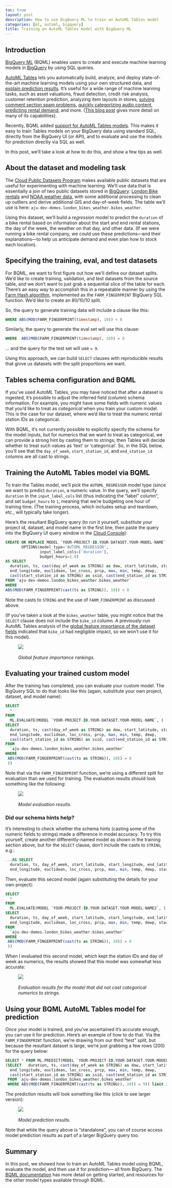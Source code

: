 ```yaml
---
toc: true
layout: post
description: How to use BigQuery ML to train an AutoML Tables model
categories: [ml, automl, bigquery]
title: Training an AutoML Tables model with BigQuery ML
---
```



## Introduction

[BigQuery ML][1] (BQML) enables users to create and execute machine learning models in [BigQuery][2] by using SQL queries.

[AutoML Tables][3] lets you automatically build, analyze, and deploy state-of-the-art machine learning models using your own structured data, and [explain prediction results][4]. It’s useful for a wide range of machine learning tasks, such as asset valuations, fraud detection, credit risk analysis, customer retention prediction, analyzing item layouts in stores, [solving comment section spam problems][5], [quickly categorizing audio content][6], [predicting rental demand][7], and more.
([This blog post][8] gives more detail on many of its capabilities).

Recently, BQML added [support for AutoML Tables models][9].  This makes it easy to train Tables models on your BigQuery data using standard SQL, directly from the BigQuery UI (or API), and to evaluate and use the models for prediction directly via SQL as well.

In this post, we’ll take a look at how to do this, and show a few tips as well.

## About the dataset and modeling task

The [Cloud Public Datasets Program][10] makes available public datasets that are useful for experimenting with machine learning. We’ll use data that is essentially a join of two public datasets stored in [BigQuery][11]: [London Bike rentals][12] and [NOAA weather data][13], with some additional processing to clean up outliers and derive additional GIS and day-of-week fields.  The table we’ll use is here: `aju-dev-demos.london_bikes_weather.bikes_weather`.

Using this dataset, we’ll build a _regression_ model to predict the `duration` of a bike rental based on information about the start and end rental stations, the day of the week, the weather on that day, and other data. (If we were running a bike rental company, we could use these predictions—and their explanations—to help us anticipate demand and even plan how to stock each location).

## Specifying the training, eval, and test datasets

For BQML, we want to first figure out how we'll define our dataset splits.  We’d like to create training, validation, and test datasets from the source table, and we don’t want to just grab a sequential slice of the table for each. There’s an easy way to accomplish this in a repeatable manner by using the [Farm Hash algorithm][14], implemented as the `FARM_FINGERPRINT` BigQuery SQL function.  We’d like to create an 80/10/10 split.

So, the query to generate training data will include a clause like this: 
```sql
WHERE ABS(MOD(FARM_FINGERPRINT(timestamp), 10)) < 8 
```
Similarly, the query to generate the eval set will use this clause:
```sql
WHERE  ABS(MOD(FARM_FINGERPRINT(timestamp), 10)) = 8
```
… and the query for the test set will use `= 9`.  

Using this approach, we can build `SELECT` clauses with reproducible results that givve us datasets with the split proportions we want.

## Tables schema configuration and BQML

If you’ve used AutoML Tables, you may have noticed that after a dataset is ingested, it’s possible to adjust the inferred field (column) schema information. For example, you might have some fields with numeric values that you’d like to treat as _categorical_ when you train your custom model.  This is the case for our dataset, where we’d like to treat the numeric rental station IDs as categorical.

With BQML, it’s not currently possible to explicitly specify the schema for the model inputs, but for numerics that we want to treat as categorical, we can provide a strong hint by casting them to strings; then Tables will decide whether to treat such values as ‘text’ or ‘categorical’.  So, in the SQL below, you’ll see that the `day_of_week`, `start_station_id`, and `end_station_id` columns are all cast to strings.

## Training the AutoML Tables model via BQML

To train the Tables model, we’ll pick the `AUTOML_REGRESSOR` model type (since we want to predict `duration`, a numeric value.  In the query, we’ll specify `duration` in the `input_label_cols` list (thus indicating the “label” column”, and set `budget_hours` to `1`, meaning that we’re budgeting one hour of training time. (The training process, which includes setup and teardown, etc., will typically take longer).

Here’s the resultant BigQuery query (to run it yourself, substitute your project id, dataset, and model name in the first line, then paste the query into the BigQuery UI query window in the [Cloud Console][15]):

```sql
CREATE OR REPLACE MODEL `YOUR-PROJECT-ID.YOUR-DATASET.YOUR-MODEL-NAME`
       OPTIONS(model_type='AUTOML_REGRESSOR',
               input_label_cols=['duration'],
               budget_hours=1.0)
AS SELECT
  duration, ts, cast(day_of_week as STRING) as dow, start_latitude, start_longitude, end_latitude, 
  end_longitude, euclidean, loc_cross, prcp, max, min, temp, dewp, 
  cast(start_station_id as STRING) as ssid, cast(end_station_id as STRING) as esid
FROM `aju-dev-demos.london_bikes_weather.bikes_weather`
WHERE
ABS(MOD(FARM_FINGERPRINT(cast(ts as STRING)), 10)) < 8 
```

Note the casts to `STRING` and the use of `FARM_FINGERPRINT` as discussed above.

(If you’ve taken a look at the `bikes_weather` table, you might notice that the `SELECT` clause does not include the `bike_id` column. A previously-run AutoML Tables analysis of the [global feature importance of the dataset fields][16] indicated that `bike_id` had negligible impact, so we won’t use it for this model).

<figure>
<a href="https://raw.githubusercontent.com/amygdala/gcp_blog/master/images/global_feature_impt.png" target="_blank"><img src="https://raw.githubusercontent.com/amygdala/gcp_blog/master/images/global_feature_impt.png" /></a>
<figcaption><br/><i>Global feature importance rankings.</i></figcaption>
</figure>

## Evaluating your trained custom model
After the training has completed, you can evaluate your custom model.  The BigQuery SQL to do that looks like this (again, substitute your own project, dataset, and model name):

```sql
SELECT
  *
FROM
  ML.EVALUATE(MODEL `YOUR-PROJECT-ID.YOUR-DATASET.YOUR-MODEL-NAME`, (
SELECT
  duration, ts, cast(day_of_week as STRING) as dow, start_latitude, start_longitude, end_latitude, 
  end_longitude, euclidean, loc_cross, prcp, max, min, temp, dewp, 
  cast(start_station_id as STRING) as ssid, cast(end_station_id as STRING) as esid
FROM
  `aju-dev-demos.london_bikes_weather.bikes_weather`
WHERE
 ABS(MOD(FARM_FINGERPRINT(cast(ts as STRING)), 10)) = 8
 ))
```

Note that via the `FARM_FINGERPRINT` function, we’re using a different split for evaluation than we used for training.
The evaluation results should look something like the following:

<figure>
<a href="https://raw.githubusercontent.com/amygdala/gcp_blog/master/images/bqml_model_eval.png" target="_blank"><img src="https://raw.githubusercontent.com/amygdala/gcp_blog/master/images/bqml_model_eval.png" /></a>
<figcaption><br/><i>Model evaluation results.</i></figcaption>
</figure>

### Did our schema hints help?

It’s interesting to check whether the schema hints (casting some of the numeric fields to strings) made a difference in model accuracy.
To try this yourself, create another differently-named model as shown in the training section above, but for the `SELECT` clause, don’t include the casts to `STRING`, e.g.:

```sql
...AS SELECT
  duration, ts, day_of_week, start_latitude, start_longitude, end_latitude, 
  end_longitude, euclidean, loc_cross, prcp, max, min, temp, dewp, start_station_id, end_station_id
```

Then, evaluate this second model (again substituting the details for your own project):

```sql
SELECT
  *
FROM
  ML.EVALUATE(MODEL `YOUR-PROJECT-ID.YOUR-DATASET.YOUR-MODEL-NAME2`, (
SELECT
  duration, ts, day_of_week, start_latitude, start_longitude, end_latitude, 
  end_longitude, euclidean, loc_cross, prcp, max, min, temp, dewp, start_station_id, end_station_id
FROM
  `aju-dev-demos.london_bikes_weather.bikes_weather`
WHERE
 ABS(MOD(FARM_FINGERPRINT(cast(ts as STRING)), 10)) = 8
 ))
```

When I evaluated this second model, which kept the station IDs and day of week as numerics, the results showed that this model was somewhat less accurate:

<figure>
<a href="https://raw.githubusercontent.com/amygdala/gcp_blog/master/images/bqml_model_2_eval.png" target="_blank"><img src="https://raw.githubusercontent.com/amygdala/gcp_blog/master/images/bqml_model_2_eval.png" /></a>
<figcaption><br/><i>Evaluation results for the model that did not cast categorical numerics to strings.</i></figcaption>
</figure>


## Using your BQML AutoML Tables model for prediction

Once your model is trained, and you’ve ascertained it’s accurate enough, you can use it for prediction.
Here’s an example of how to do that.  Via the `FARM_FINGERPRINT` function, we’re drawing from our third “test” split, but because the resultant dataset is large, we’re just grabbing a few rows (200) for the query below:

```sql
SELECT * FROM ML.PREDICT(MODEL `YOUR-PROJECT-ID.YOUR-DATASET.YOUR-MODEL-NAME`, 
(SELECT   duration, ts, cast(day_of_week as STRING) as dow, start_latitude, start_longitude, end_latitude, 
  end_longitude, euclidean, loc_cross, prcp, max, min, temp, dewp, 
  cast(start_station_id as STRING) as ssid, cast(end_station_id as STRING) as esid
 FROM `aju-dev-demos.london_bikes_weather.bikes_weather` 
 WHERE ABS(MOD(FARM_FINGERPRINT(cast(ts as STRING)), 10)) = 9)) limit 200
```

The prediction results will look something like this (click to see larger version):

<figure>
<a href="https://raw.githubusercontent.com/amygdala/gcp_blog/master/images/bqml_prediction_results.png" target="_blank"><img src="https://raw.githubusercontent.com/amygdala/gcp_blog/master/images/bqml_prediction_results.png" /></a>
<figcaption><br/><i>Model prediction results.</i></figcaption>
</figure>

Note that while the query above is “standalone”, you can of course access model prediction results as part of a larger BigQuery query too.

## Summary

In this post, we showed how to train an AutoML Tables model using BQML, evaluate the model, and then use it for prediction— all from BigQuery.
The [BQML documentation][17] has more detail on getting started, and resources for the other model types available through BQML.

[1]:	https://cloud.google.com/bigquery-ml/docs
[2]:	https://cloud.google.com/bigquery/docs
[3]:	https://cloud.google.com/automl-tables/docs/
[4]:	https://cloud.google.com/blog/products/ai-machine-learning/explaining-model-predictions-structured-data
[5]:	https://cloud.google.com/blog/products/ai-machine-learning/how-kaggle-solved-a-spam-problem-using-automl
[6]:	https://cloud.google.com/blog/products/ai-machine-learning/using-ai-to-scale-audio-content-categorization
[7]:	https://cloud.google.com/blog/products/ai-machine-learning/explaining-model-predictions-structured-data
[8]:	https://cloud.google.com/blog/products/ai-machine-learning/new-automl-features-and-end-to-end-workflows-on-ai-platform-pipelines
[9]:	https://cloud.google.com/bigquery-ml/docs/reference/standard-sql/bigqueryml-syntax-create-automl#limitations
[10]:	https://cloud.google.com/bigquery/public-data/
[11]:	https://cloud.google.com/bigquery/
[12]:	https://console.cloud.google.com/bigquery?p=bigquery-public-data&d=london_bicycles&page=dataset&_ga=2.10177653.-1341725502.1591817317
[13]:	https://console.cloud.google.com/bigquery?p=bigquery-public-data&d=noaa_gsod&page=dataset&_ga=2.208160978.-1341725502.1591817317
[14]:	https://github.com/google/farmhash
[15]:	https://console.cloud.google.com/bigquery
[16]:	https://cloud.google.com/automl-tables/docs/evaluate#evaluation_metrics_for_regression_models
[17]:	https://cloud.google.com/bigquery-ml/docs


